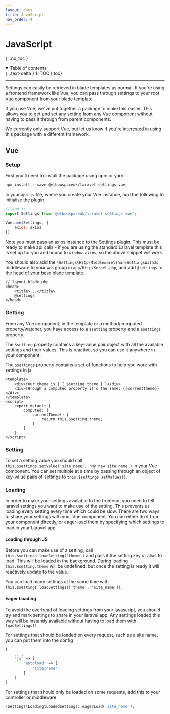 ```yaml
---
layout: docs
title: JavaScript
nav_order: 4
---
```


# JavaScript
{: .no_toc }

<details open markdown="block">
  <summary>
    Table of contents
  </summary>
  {: .text-delta }
1. TOC
{:toc}
</details>

---

Settings can easily be retrieved in blade templates as normal. If you're using a frontend framework like Vue, you can pass through settings to your root Vue component from your blade template.

If you use Vue, we've put together a package to make this easier. This allows you to get and set any setting from any Vue component without having to pass it through from parent components.

We currently only support Vue, but let us know if you're interested in using this package with a different framework.

## Vue

### Setup

First you'll need to install the package using npm or yarn.

```shell
npm install --save @elbowspaceuk/laravel-settings-vue
```

In your `app.js` file, where you create your Vue instance, add the following to initialise the plugin.

```js
// app.js
import Settings from '@elbowspaceuk/laravel-settings-vue';

Vue.use(Settings, {
    axios: axios
});
```
Note you must pass an axios instance to the Settings plugin. This must be ready to make api calls - if you are using the standard Laravel template this is set up for you and bound to `window.axios`, so the above snippet will work.

You should also add the `\Settings\Http\Middleware\ShareSettingsWithJs` middleware to your `web` group in `app/Http/Kernel.php`, and add `@settings` to the head of your base blade template.

```blade
// layout.blade.php
<head>
    <title>...</title>
    @settings
</head>
```

### Getting

From any Vue component, in the template or a method/computed property/watcher, you have access to a `$setting` property and a `$settings` property.

The `$setting` property contains a key-value pair object with all the available settings and their values. This is reactive, so you can use it anywhere in your component.

The `$settings` property contains a set of functions to help you work with settings in js.

```vue
<template>
    <div>Your theme is { { $setting.theme } }</div>
    <div>THrough a computed property it's the same: {{currentTheme}}</div>
</template>
<script>
    export default {
        computed: {
            currentTheme() {
                return this.$setting.theme;
            }
        }
    }
</script>
```

### Setting

To set a setting value you should call `this.$settings.setValue('site_name', 'My new site name')` in your Vue component. You can set multiple at a time by passing through an object of key-value pairs of settings to `this.$settings.setValues()`.

### Loading

In order to make your settings available to the frontend, you need to tell laravel settings you want to make use of the setting. This prevents us loading every setting every time which could be slow. There are two ways to share your settings with your Vue component. You can either do it from your component directly, or eager load them by specifying which settings to load in your Laravel app.

#### Loading through JS

Before you can make use of a setting, call `this.$settings.loadSetting('theme')` and pass it the setting key or alias to load. This will be loaded in the background. During loading `this.$setting.theme` will be undefined, but once the setting is ready it will reactively update to the value.

You can load many settings at the same time with `this.$settings.loadSettings(['theme', 'site_name'])`.

#### Eager Loading

To avoid the overhead of loading settings from your javascript, you should try and mark settings to share in your laravel app. Any settings loaded this way will be instantly available without having to load them with `loadSettings()`

For settings that should be loaded on every request, such as a site name, you can put them into the config

```php
[
    ...,
    'js' => [
        'autoload' => [
            'site_name'
        ]
    ]
]
```

For settings that should only be loaded on some requests, add this to your controller or middleware.

```php
\Settings\Loading\LoadedSettings::eagerLoad('site_name');
```
